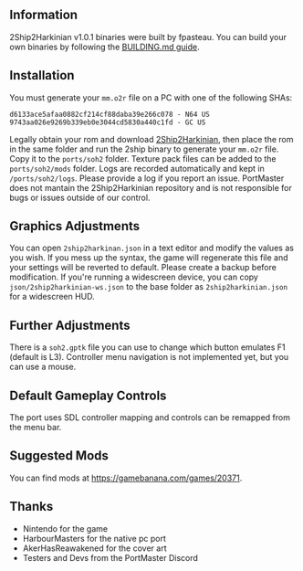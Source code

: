 ## Information
2Ship2Harkinian v1.0.1 binaries were built by fpasteau. You can build your own binaries by following the [BUILDING.md guide](BUILDING.md).

## Installation
You must generate your `mm.o2r` file on a PC with one of the following SHAs:

```
d6133ace5afaa0882cf214cf88daba39e266c078 - N64 US
9743aa026e9269b339eb0e3044cd5830a440c1fd - GC US
```

Legally obtain your rom and download [2Ship2Harkinian](https://github.com/HarbourMasters/2ship2harkinian/releases), then place the rom in the same folder and run the 2ship binary to generate your `mm.o2r` file. Copy it to the `ports/soh2` folder. Texture pack files can be added to the `ports/soh2/mods` folder. Logs are recorded automatically and kept in `/ports/soh2/logs`. Please provide a log if you report an issue. PortMaster does not mantain the 2Ship2Harkinian repository and is not responsible for bugs or issues outside of our control.

## Graphics Adjustments
You can open `2ship2harkinan.json` in a text editor and modify the values as you wish. If you mess up the syntax, the game will regenerate this file and your settings will be reverted to default. Please create a backup before modification. If you're running a widescreen device, you can copy `json/2ship2harkinian-ws.json` to the base folder as `2ship2harkinian.json` for a widescreen HUD.

## Further Adjustments
There is a `soh2.gptk` file you can use to change which button emulates F1 (default is L3). Controller menu navigation is not implemented yet, but you can use a mouse.

## Default Gameplay Controls
The port uses SDL controller mapping and controls can be remapped from the menu bar.

## Suggested Mods
You can find mods at https://gamebanana.com/games/20371.

## Thanks
- Nintendo for the game  
- HarbourMasters for the native pc port  
- AkerHasReawakened for the cover art  
- Testers and Devs from the PortMaster Discord  





